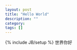```yaml
---
layout: post
title: "Hello World"
description: ""
category: 
tags: []
---
```

{% include JB/setup %}
世界你好

